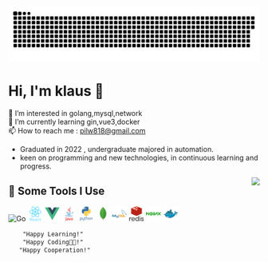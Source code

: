 <div align="center">
  <img src="https://raw.githubusercontent.com/Achuan-2/Achuan-2/main/assets/github-contribution-grid-snake.svg" >
</div>

<h1> Hi, I'm klaus 👋 </h1>

👀 I’m interested in golang,mysql,network  
🌱 I’m currently learning gin,vue3,docker   
📫 How to reach me : pilw818@gmail.com

- Graduated in 2022 , undergraduate majored in automation.  
- keen on programming and new technologies, in continuous learning and progress.


<img align="right" src="https://media1.giphy.com/media/13HgwGsXF0aiGY/giphy.gif" />

<h2>🚀 Some Tools I Use</h2>
<p align="left">
<img src="https://cdn.jsdelivr.net/gh/devicons/devicon/icons/go/go-original.svg" alt="Go" width="30" height="30" />
<img src="https://raw.githubusercontent.com/devicons/devicon/master/icons/react/react-original-wordmark.svg" alt="react" width="30" height="30" />
<img src="https://raw.githubusercontent.com/devicons/devicon/master/icons/vuejs/vuejs-original.svg" alt="vue" width="30" height="30" />
<img src="https://raw.githubusercontent.com/devicons/devicon/master/icons/java/java-original-wordmark.svg" alt="java" width="30" height="30" />
<img src="https://raw.githubusercontent.com/devicons/devicon/master/icons/python/python-original-wordmark.svg" alt="python" width="30" height="30" />
<img src="https://raw.githubusercontent.com/devicons/devicon/master/icons/mongodb/mongodb-original.svg" alt="mongodb" width="30" height="30" />
<img src="https://raw.githubusercontent.com/devicons/devicon/master/icons/mysql/mysql-original-wordmark.svg" alt="mysql" width="30" height="30" />
<img src="https://raw.githubusercontent.com/devicons/devicon/master/icons/redis/redis-original-wordmark.svg" alt="redis" width="30" height="30" />
<img src="https://raw.githubusercontent.com/devicons/devicon/master/icons/nginx/nginx-original.svg" alt="nginx" width="30" height="30" />
<img src="https://raw.githubusercontent.com/devicons/devicon/master/icons/docker/docker-original.svg" alt="Docker" width="30" height="30" />

<samp>
    <p align="left">
        
       
        "Happy Learning!"
        "Happy Coding👨‍💻!"
       "Happy Cooperation!"
    
</samp>  
  
  
  
  



<!--
**xxxiklaus/xxxiklaus** is a ✨ _special_ ✨ repository because its `README.md` (this file) appears on your GitHub profile.

Here are some ideas to get you started:

- 🔭 I’m currently working on ...
- 🌱 I’m currently learning ...
- 👯 I’m looking to collaborate on ...
- 🤔 I’m looking for help with ...
- 💬 Ask me about ...
- 📫 How to reach me: ...
- 😄 Pronouns: ...
- ⚡ Fun fact: ...
</p>
<img src="https://github-readme-stats.vercel.app/api?username=xxxiklaus&show_icons=true&count_private=true" alt="xxxiklaus" />
<p><img src="https://visitor-badge.glitch.me/badge?page_id=Xxxiklaus.Xxxiklaus" alt="visitors"></p>
-->



